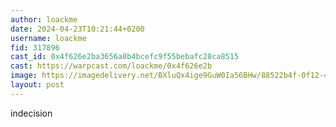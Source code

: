 ```yaml
---
author: loackme
date: 2024-04-23T10:21:44+0200
username: loackme
fid: 317896
cast_id: 0x4f626e2ba3656a0b4bcefc9f55bebafc28ca8515
cast: https://warpcast.com/loackme/0x4f626e2b
image: https://imagedelivery.net/BXluQx4ige9GuW0Ia56BHw/88522b4f-0f12-4eeb-e8da-0fbc286f5000/original
layout: post
---
```

indecision  

<img src='https://imagedelivery.net/BXluQx4ige9GuW0Ia56BHw/88522b4f-0f12-4eeb-e8da-0fbc286f5000/original' alt='' referrerpolicy='no-referrer'/>
